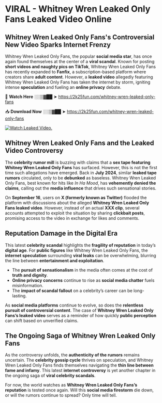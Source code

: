 # VIRAL - Whitney Wren Leaked Only Fans Leaked Video Online

## **Whitney Wren Leaked Only Fans's Controversial New Video Sparks Internet Frenzy**  

Whitney Wren Leaked Only Fans, the popular **social media star**, has once again found themselves at the center of a **viral scandal**. Known for posting **short videos and naughty pics on TikTok**, Whitney Wren Leaked Only Fans has recently expanded to **Fanfix**, a subscription-based platform where creators share **adult content**. However, a **leaked video** allegedly featuring Whitney Wren Leaked Only Fans has taken the internet by storm, igniting intense **speculation** and fueling an **online privacy** debate.  

🔴 **Watch Here** ░░▒▓██ ➤ https://2k25fun.com/whitney-wren-leaked-only-fans  

📥 **Download Now** ░░▒▓██ ➤ https://2k25fun.com/whitney-wren-leaked-only-fans  

[![Watch Leaked Video.](https://miro.medium.com/v2/resize:fit:828/format:webp/1*cilzJN44JGOrTw9NJCrNHA.gif "Watch Leaked Video")](https://2k25fun.com/whitney-wren-leaked-only-fans)

## **Whitney Wren Leaked Only Fans and the Leaked Video Controversy**  

The **celebrity rumor mill** is buzzing with claims that a **sex tape featuring Whitney Wren Leaked Only Fans** has surfaced. However, this is not the first time such allegations have emerged. Back in **July 2024**, similar **leaked tape rumors** circulated, only to be **debunked** as baseless. Whitney Wren Leaked Only Fans, best known for hits like *In Ha Mood*, has **vehemently denied the claims**, calling out the **media influence** that drives such sensational stories.  

On **September 16**, users on **X (formerly known as Twitter)** flooded the platform with discussions about the alleged **Whitney Wren Leaked Only Fans leaked video**. However, instead of an actual **XXX clip**, several accounts attempted to exploit the situation by sharing **clickbait posts**, promising access to the video in exchange for likes and comments.  

## **Reputation Damage in the Digital Era**  

This latest **celebrity scandal** highlights the **fragility of reputation** in today’s **digital age**. For **public figures** like Whitney Wren Leaked Only Fans, the **internet speculation** surrounding **viral leaks** can be overwhelming, blurring the line between **entertainment and exploitation**.  

- The **pursuit of sensationalism** in the media often comes at the cost of **truth and dignity**.  
- **Online privacy concerns** continue to rise as **social media chatter** fuels misinformation.  
- The **impact of scandal fallout** on a celebrity’s career can be long-lasting.  

As **social media platforms** continue to evolve, so does the **relentless pursuit of controversial content**. The case of **Whitney Wren Leaked Only Fans’s leaked video** serves as a reminder of how quickly **public perception** can shift based on unverified claims.  

## **The Ongoing Saga of Whitney Wren Leaked Only Fans**  

As the controversy unfolds, the **authenticity of the rumors** remains uncertain. The **celebrity gossip cycle** thrives on speculation, and Whitney Wren Leaked Only Fans finds themselves navigating the **thin line between fame and infamy**. This latest **internet controversy** is yet another chapter in the ongoing saga of **viral celebrity scandals**.  

For now, the world watches as **Whitney Wren Leaked Only Fans’s reputation** is tested once again. Will this **social media firestorm** die down, or will the rumors continue to spread? Only time will tell.